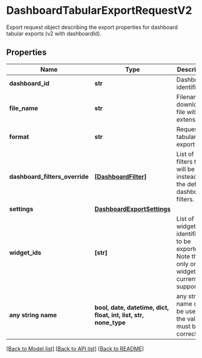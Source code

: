 # DashboardTabularExportRequestV2

Export request object describing the export properties for dashboard tabular exports (v2 with dashboardId).

## Properties
Name | Type | Description | Notes
------------ | ------------- | ------------- | -------------
**dashboard_id** | **str** | Dashboard identifier | 
**file_name** | **str** | Filename of downloaded file without extension. | 
**format** | **str** | Requested tabular export type. | defaults to "XLSX"
**dashboard_filters_override** | [**[DashboardFilter]**](DashboardFilter.md) | List of filters that will be used instead of the default dashboard filters. | [optional] 
**settings** | [**DashboardExportSettings**](DashboardExportSettings.md) |  | [optional] 
**widget_ids** | **[str]** | List of widget identifiers to be exported. Note that only one widget is currently supported. | [optional] 
**any string name** | **bool, date, datetime, dict, float, int, list, str, none_type** | any string name can be used but the value must be the correct type | [optional]

[[Back to Model list]](../README.md#documentation-for-models) [[Back to API list]](../README.md#documentation-for-api-endpoints) [[Back to README]](../README.md)


